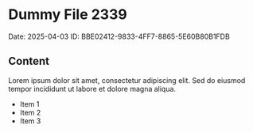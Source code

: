 # Dummy File 2339

Date: 2025-04-03
ID: BBE02412-9833-4FF7-8865-5E60B80B1FDB

## Content

Lorem ipsum dolor sit amet, consectetur adipiscing elit.
Sed do eiusmod tempor incididunt ut labore et dolore magna aliqua.

* Item 1
* Item 2
* Item 3

